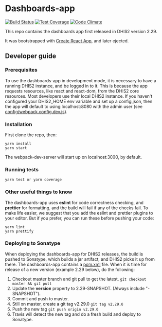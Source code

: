 # Dashboards-app

[![Build Status](https://travis-ci.org/dhis2/dashboards-app.svg)](https://travis-ci.org/dhis2/dashboards-app)
[![Test Coverage](https://codeclimate.com/github/dhis2/dashboards-app/badges/coverage.svg)](https://codeclimate.com/github/dhis2/dashboards-app/coverage)
[![Code Climate](https://codeclimate.com/github/dhis2/dashboards-app/badges/gpa.svg)](https://codeclimate.com/github/dhis2/dashboards-app)

This repo contains the dashboards app first released in DHIS2 version 2.29.

It was bootstrapped with [Create React App](https://github.com/facebookincubator/create-react-app), and later ejected.

## Developer guide

### Prerequisites

To use the dashboards-app in development mode, it is necessary to have a running DHIS2 instance, and be logged in to it. This is because the app requests resources, like react and react-dom, from the DHIS2 core resources. Most developers use their local DHIS2 instance. If you haven't configured your DHIS2_HOME env variable and set up a config.json, then the app will default to using localhost:8080 with the admin user (see
[config/webpack.config.dev.js](config/webpack.config.dev.js#L35)).

### Installation

First clone the repo, then:

```
yarn install
yarn start
```

The webpack-dev-server will start up on localhost:3000, by default.

### Running tests

`yarn test or yarn coverage`

### Other useful things to know

The dashboards-app uses **eslint** for code correctness checking, and **prettier** for formatting, and the build will fail if any of the checks fail. To make life easier, we suggest that you add the eslint and prettier plugins to your editor. But if you prefer, you can run these before pushing your code:

```
yarn lint
yarn prettify
```

### Deploying to Sonatype

When deploying the dashboards-app for DHIS2 releases, the build is pushed to Sonatype, which builds a jar artifact, and DHIS2 picks it up from there. The dashboards-app contains a [pom.xml](pom.xml) file. When it is time for release of a new version (example 2.29 below), do the following:

1. Checkout master branch and git pull to get the latest. `git checkout master && git pull`
2. Update the **version** property to 2.29-SNAPSHOT. (Always include "-SNAPSHOT").
3. Commit and push to master.
4. Still on master, create a git tag v2.29.0 `git tag v2.29.0`
5. Push the new tag `git push origin v2.29.0`
6. Travis will detect the new tag and do a fresh build and deploy to Sonatype.
